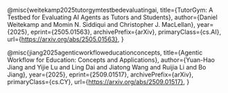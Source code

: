 @misc{weitekamp2025tutorgymtestbedevaluatingai,
      title={TutorGym: A Testbed for Evaluating AI Agents as Tutors and Students}, 
      author={Daniel Weitekamp and Momin N. Siddiqui and Christopher J. MacLellan},
      year={2025},
      eprint={2505.01563},
      archivePrefix={arXiv},
      primaryClass={cs.AI},
      url={https://arxiv.org/abs/2505.01563}, 
}

@misc{jiang2025agenticworkfloweducationconcepts,
      title={Agentic Workflow for Education: Concepts and Applications}, 
      author={Yuan-Hao Jiang and Yijie Lu and Ling Dai and Jiatong Wang and Ruijia Li and Bo Jiang},
      year={2025},
      eprint={2509.01517},
      archivePrefix={arXiv},
      primaryClass={cs.CY},
      url={https://arxiv.org/abs/2509.01517}, 
}
